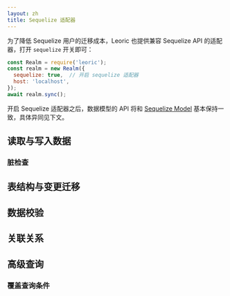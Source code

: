 ```yaml
---
layout: zh
title: Sequelize 适配器
---
```


为了降低 Sequelize 用户的迁移成本，Leoric 也提供兼容 Sequelize API 的适配器，打开 `sequelize` 开关即可：

```js
const Realm = require('leoric');
const realm = new Realm({
  sequelize: true,  // 开启 sequelize 适配器
  host: 'localhost',
});
await realm.sync();
```

开启 Sequelize 适配器之后，数据模型的 API 将和 [Sequelize Model](https://sequelize.org/master/class/lib/model.js~Model.html) 基本保持一致，具体异同见下文。

## 读取与写入数据

### 脏检查

## 表结构与变更迁移

## 数据校验

## 关联关系

## 高级查询

### 覆盖查询条件
